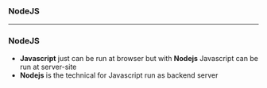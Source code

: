 ### NodeJS

----------------------------------

### NodeJS
* **Javascript** just can be run at browser but with **Nodejs** Javascript can be run at server-site
* **Nodejs** is the technical for Javascript run as backend server
